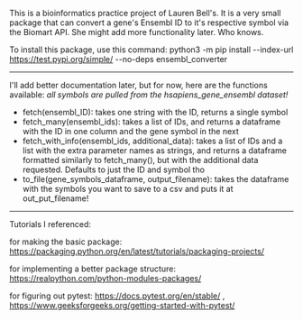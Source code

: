 This is a bioinformatics practice project of Lauren Bell's. It 
is a very small package that can convert a gene's Ensembl ID to it's
respective symbol via the Biomart API. She might add more functionality 
later. Who knows. 

To install this package, use this command: python3 -m pip install --index-url https://test.pypi.org/simple/ --no-deps ensembl_converter   

------------------------------------------------------------------------

I'll add better documentation later, but for now, here are the functions available: 
*all symbols are pulled from the hsapiens_gene_ensembl dataset!*

- fetch(ensembl_ID): takes one string with the ID, returns a single symbol
- fetch_many(ensembl_ids): takes a list of IDs, and returns a dataframe with the ID in one column and the gene symbol in the next
- fetch_with_info(ensembl_ids, additional_data): takes a list of IDs and a list with the extra parameter names as strings, and returns a dataframe formatted similarly to fetch_many(), but with the additional data requested. Defaults to just the ID and symbol tho
- to_file(gene_symbols_dataframe, output_filename): takes the dataframe with the symbols you want to save to a csv and puts it at out_put_filename!

------------------------------------------------------------------------

Tutorials I referenced: 

for making the basic package: https://packaging.python.org/en/latest/tutorials/packaging-projects/

for implementing a better package structure: https://realpython.com/python-modules-packages/

for figuring out pytest: https://docs.pytest.org/en/stable/ , https://www.geeksforgeeks.org/getting-started-with-pytest/
